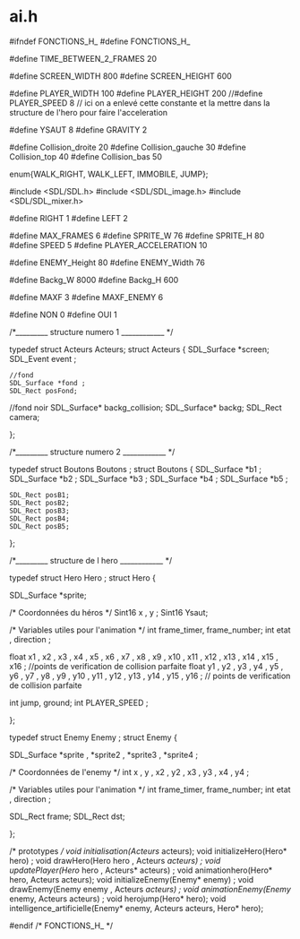 # ai.h
#ifndef FONCTIONS_H_
#define FONCTIONS_H_

#define TIME_BETWEEN_2_FRAMES 20

#define SCREEN_WIDTH 800
#define SCREEN_HEIGHT 600

#define PLAYER_WIDTH 100
#define PLAYER_HEIGHT 200
//#define PLAYER_SPEED 8    // ici on a enlevé cette constante et la mettre dans la structure de l'hero pour faire l'acceleration


#define YSAUT 8
#define GRAVITY 2

#define Collision_droite 20
#define Collision_gauche 30
#define Collision_top 40
#define Collision_bas 50

enum{WALK_RIGHT, WALK_LEFT, IMMOBILE, JUMP};

#include <SDL/SDL.h>
#include <SDL/SDL_image.h>
#include <SDL/SDL_mixer.h>

#define RIGHT 1
#define LEFT 2

#define MAX_FRAMES 6 
#define SPRITE_W 76
#define SPRITE_H 80
#define SPEED 5
#define PLAYER_ACCELERATION 10




#define ENEMY_Height 80
#define ENEMY_Width 76

#define Backg_W 8000
#define Backg_H 600

#define MAXF 3
#define MAXF_ENEMY 6

#define NON 0
#define OUI 1





/*_________   structure numero 1  ____________ */



typedef struct Acteurs Acteurs;
struct Acteurs
{
	  SDL_Surface *screen;
    SDL_Event event ;

	//fond
	SDL_Surface *fond ;
	SDL_Rect posFond;

  //fond noir
  SDL_Surface* backg_collision;
  SDL_Surface* backg;
  SDL_Rect camera;

};



/*_________   structure numero 2  ____________ */

typedef struct Boutons Boutons ;
struct Boutons 
{
	  SDL_Surface *b1 ;
    SDL_Surface *b2 ;
    SDL_Surface *b3 ;
    SDL_Surface *b4 ;
    SDL_Surface *b5 ;

    SDL_Rect posB1;
    SDL_Rect posB2;
    SDL_Rect posB3;
    SDL_Rect posB4;
    SDL_Rect posB5;
};

/*_________   structure de l hero  ____________ */

typedef struct Hero Hero ;
struct Hero 
{

SDL_Surface *sprite;

/* Coordonnées du héros */
Sint16 x , y ;
Sint16 Ysaut;

/* Variables utiles pour l'animation */
int frame_timer, frame_number;
int etat  , direction ; 

float x1 , x2 , x3 , x4 , x5 , x6 , x7 , x8 , x9 , x10 , x11 , x12 , x13 , x14 , x15 , x16 ;  //points de verification de collision parfaite 
float y1 , y2 , y3 , y4 , y5 , y6 , y7 , y8 , y9 , y10 , y11 , y12 , y13 , y14 , y15 , y16 ;  // points de verification de collision parfaite 

int jump, ground;
int PLAYER_SPEED ;

};



typedef struct Enemy Enemy ;
struct Enemy 
{

SDL_Surface *sprite , *sprite2  , *sprite3 , *sprite4 ;

/* Coordonnées de l'enemy */
int x , y , x2 , y2  , x3 , y3 , x4 , y4    ;

/* Variables utiles pour l'animation */
int frame_timer, frame_number;
int etat  , direction ; 

SDL_Rect frame;
SDL_Rect dst;

};





/* prototypes */
void initialisation(Acteurs* acteurs);
void initializeHero(Hero* hero) ;
void drawHero(Hero hero , Acteurs *acteurs) ;
void updatePlayer(Hero* hero , Acteurs* acteurs) ;
void animationhero(Hero* hero, Acteurs acteurs);
void initializeEnemy(Enemy* enemy) ;
void drawEnemy(Enemy enemy , Acteurs *acteurs) ;
void animationEnemy(Enemy* enemy, Acteurs acteurs) ;
void herojump(Hero* hero);
void intelligence_artificielle(Enemy* enemy, Acteurs acteurs, Hero* hero);


#endif /* FONCTIONS_H_ */
